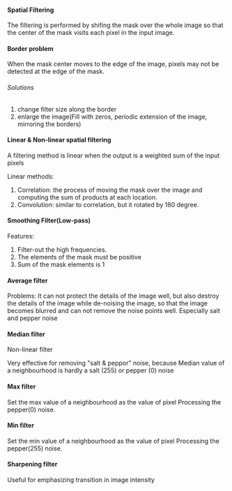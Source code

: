 #### Spatial Filtering
The filtering is performed by shifing the mask over the whole image so that the center of the mask visits each pixel in the input image.

#### Border problem
When the mask center moves to the edge of the image, pixels may not be detected at the edge of the mask.

###### Solutions
1. change filter size along the border
2. enlarge the image(Fill with zeros, periodic extension of the image, mirroring the borders)

#### Linear & Non-linear spatial filtering
A filtering method is linear when the output is a weighted sum of the input pixels

Linear methods:
1. Correlation: the process of moving the mask over the image and computing the sum of products at each location.
2. Convolution: similar to correlation, but it rotated by 180 degree.


#### Smoothing Filter(Low-pass)
Features:
1. Filter-out the high frequencies.
2. The elements of the mask must be positive
3. Sum of the mask elements is 1


#### Average filter
Problems:
It can not protect the details of the image well, but also destroy the details of the image while de-noising the image, so that the image becomes blurred and can not remove the noise points well. Especially salt and pepper noise

#### Median filter
Non-linear filter

Very effective for removing "salt & peppor" noise, because Median value of a neighbourhood is hardly a salt (255) or pepper (0) noise

#### Max filter
Set the max value of a neighbourhood as the value of pixel
Processing the pepper(0) noise.

#### Min filter
Set the min value of a neighbourhood as the value of pixel
Processing the pepper(255) noise.

#### Sharpening filter
Useful for emphasizing transition in image intensity